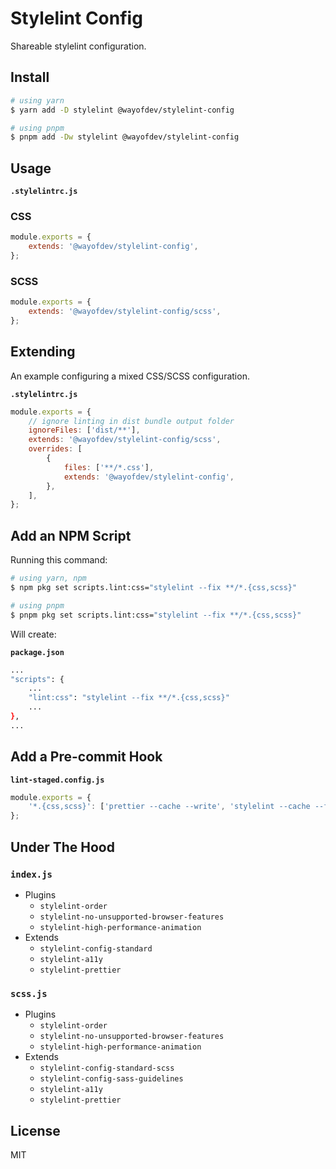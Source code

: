 # Stylelint Config

Shareable stylelint configuration.

## Install

```bash
# using yarn
$ yarn add -D stylelint @wayofdev/stylelint-config

# using pnpm
$ pnpm add -Dw stylelint @wayofdev/stylelint-config
```

## Usage

**`.stylelintrc.js`**

### CSS

```js
module.exports = {
    extends: '@wayofdev/stylelint-config',
};
```

### SCSS

```js
module.exports = {
    extends: '@wayofdev/stylelint-config/scss',
};
```

## Extending

An example configuring a mixed CSS/SCSS configuration.

**`.stylelintrc.js`**

```js
module.exports = {
    // ignore linting in dist bundle output folder
    ignoreFiles: ['dist/**'],
    extends: '@wayofdev/stylelint-config/scss',
    overrides: [
        {
            files: ['**/*.css'],
            extends: '@wayofdev/stylelint-config',
        },
    ],
};
```

## Add an NPM Script

Running this command:

```bash
# using yarn, npm
$ npm pkg set scripts.lint:css="stylelint --fix **/*.{css,scss}"

# using pnpm
$ pnpm pkg set scripts.lint:css="stylelint --fix **/*.{css,scss}"
```

Will create:

**`package.json`**

```bash
...
"scripts": {
    ...
    "lint:css": "stylelint --fix **/*.{css,scss}"
    ...
},
...
```

## Add a Pre-commit Hook

**`lint-staged.config.js`**

```js
module.exports = {
    '*.{css,scss}': ['prettier --cache --write', 'stylelint --cache --fix'],
};
```

## Under The Hood

### `index.js`

- Plugins
    - `stylelint-order`
    - `stylelint-no-unsupported-browser-features`
    - `stylelint-high-performance-animation`
- Extends
    - `stylelint-config-standard`
    - `stylelint-a11y`
    - `stylelint-prettier`

### `scss.js`

- Plugins
    - `stylelint-order`
    - `stylelint-no-unsupported-browser-features`
    - `stylelint-high-performance-animation`
- Extends
    - `stylelint-config-standard-scss`
    - `stylelint-config-sass-guidelines`
    - `stylelint-a11y`
    - `stylelint-prettier`

## License

MIT
